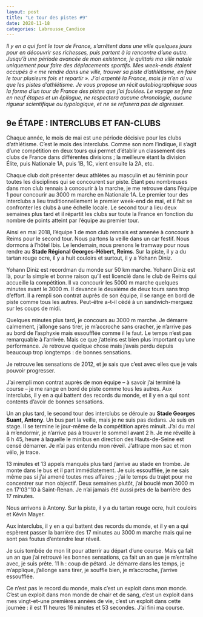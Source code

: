 ```yaml
---
layout: post
title: "Le tour des pistes #9"
date: 2020-11-18
categories: Labrousse_Candice
---
```


*Il y en a qui font le tour de France, s’arrêtent dans une ville quelques jours pour en découvrir ses richesses, puis partent à la rencontre d’une autre. Jusqu’à une période avancée de mon existence, je quittais ma ville natale uniquement pour faire des déplacements sportifs. Mes week-ends étaient occupés à « me rendre dans une ville, trouver sa piste d’athlétisme, en faire le tour plusieurs fois et repartir ». J’ai arpenté la France, mais je n’en ai vu que les pistes d’athlétisme. Je vous propose un récit autobiographique sous la forme d’un tour de France des pistes que j’ai foulées. Le voyage se fera en neuf étapes et un épilogue, ne respectera aucune chronologie, aucune rigueur scientifique ou typologique, et ne se refusera pas de digresser.*

## 9e ÉTAPE  : INTERCLUBS ET FAN-CLUBS

Chaque année, le mois de mai est une période décisive pour les clubs d’athlétisme. C’est le mois des interclubs. Comme son nom l’indique, il s’agit d’une compétition en deux tours qui permet d’établir un classement des clubs de France dans différentes divisions ; la meilleure étant la division Élite, puis Nationale 1A, puis 1B, 1C, vient ensuite la 2A, etc.

Chaque club doit présenter deux athlètes au masculin et au féminin pour toutes les disciplines qui se concourent sur piste. Étant peu nombreuses dans mon club rennais à concourir à la marche, je me retrouve dans l’équipe 1 pour concourir au 3000 m marche en Nationale 1A. Le premier tour des interclubs a lieu traditionnellement le premier week-end de mai, et il fait se confronter les clubs à une échelle locale. Le second tour a lieu deux semaines plus tard et il répartit les clubs sur toute la France en fonction du nombre de points atteint par l’équipe au premier tour.

Ainsi en mai 2018, l’équipe 1 de mon club rennais est amenée à concourir à Reims pour le second tour. Nous partons la veille dans un car festif. Nous dormons à l’hôtel Ibis. Le lendemain, nous prenons le tramway pour nous rendre au **Stade Régional Georges-Hébert, Reims**. Sur la piste, il y a du tartan rouge ocre, il y a huit couloirs et surtout, il y a Yohann Diniz.

Yohann Diniz est recordman du monde sur 50 km marche. Yohann Diniz est là, pour la simple et bonne raison qu’il est licencié dans le club de Reims qui accueille la compétition. Il va concourir les 5000 m marche quelques minutes avant le 3000 m. Il devance le deuxième de deux tours sans trop d’effort. Il a rempli son contrat auprès de son équipe, il se range en bord de piste comme tous les autres. Peut-être a-t-il cédé à un sandwich-merguez sur les coups de midi.

Quelques minutes plus tard, je concours au 3000 m marche. Je démarre calmement, j’allonge sans tirer, je m’accroche sans cracher, je n’arrive pas au bord de l’asphyxie mais essoufflée comme il le faut. Le temps n’est pas remarquable à l’arrivée. Mais ce que j’atteins est bien plus important qu’une performance. Je retrouve quelque chose mais j’avais perdu depuis beaucoup trop longtemps : de bonnes sensations.

Je retrouve les sensations de 2012, et je sais que c’est avec elles que je vais pouvoir progresser.

J’ai rempli mon contrat auprès de mon équipe – à savoir j’ai terminé la course – je me range en bord de piste comme tous les autres. Aux interclubs, il y en a qui battent des records du monde, et il y en a qui sont contents d’avoir de bonnes sensations.

Un an plus tard, le second tour des interclubs se déroule au **Stade Georges Suant, Antony**. Un bus part la veille, mais je ne suis pas dedans. Je suis en stage. Il se termine le jour-même de la compétition après minuit. J’ai du mal à m’endormir, je n’arrive pas à trouver le sommeil avant 2 h. Je me réveille à 6 h 45, heure à laquelle le minibus en direction des Hauts-de-Seine est censé démarrer. Je n’ai pas entendu mon réveil. J’attrape mon sac et mon vélo, je trace.

13 minutes et 13 appels manqués plus tard j’arrive au stade en trombe. Je monte dans le bus et il part immédiatement. Je suis essoufflée, je ne sais même pas si j’ai amené toutes mes affaires ; j’ai le temps du trajet pour me concentrer sur mon objectif. Deux semaines plutôt, j’ai bouclé mon 3000 m en 17'03''10 à Saint-Renan. Je n’ai jamais été aussi près de la barrière des 17 minutes.

Nous arrivons à Antony. Sur la piste, il y a du tartan rouge ocre, huit couloirs et Kévin Mayer.

Aux interclubs, il y en a qui battent des records du monde, et il y en a qui espèrent passer la barrière des 17 minutes au 3000 m marche mais qui ne sont pas foutus d’entendre leur réveil.

Je suis tombée de mon lit pour atterrir au départ d’une course. Mais ça fait un an que j’ai retrouvé les bonnes sensations, ça fait un an que je m’entraîne avec, je suis prête. 11 h : coup de pétard. Je démarre dans les temps, je m’applique, j’allonge sans tirer, je souffle bien, je m’accroche, j’arrive essoufflée.

Ce n’est pas le record du monde, mais c’est un exploit dans mon monde. C’est un exploit dans mon monde de chair et de sang, c’est un exploit dans mes vingt-et-une premières années de vie, c’est un exploit dans cette journée : il est 11 heures 16 minutes et 53 secondes. J’ai fini ma course.
